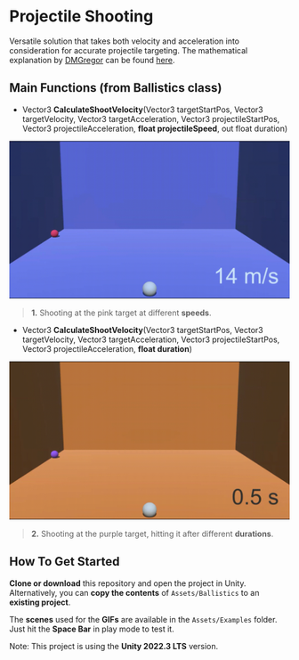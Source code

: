 # Projectile Shooting

Versatile solution that takes both velocity and acceleration into consideration for accurate projectile targeting.
The mathematical explanation by [DMGregor](https://gamedev.stackexchange.com/users/39518/dmgregory) can be found [here](https://gamedev.stackexchange.com/a/149612/173615).

## Main Functions (from Ballistics class)

- Vector3 **CalculateShootVelocity**(Vector3 targetStartPos, Vector3 targetVelocity, Vector3 targetAcceleration,
        Vector3 projectileStartPos, Vector3 projectileAcceleration, **float projectileSpeed**, out float duration)

![](Assets/Examples/GIFs/Speed.gif)

> **1.** Shooting at the pink target at different **speeds**.

- Vector3 **CalculateShootVelocity**(Vector3 targetStartPos, Vector3 targetVelocity, Vector3 targetAcceleration,
        Vector3 projectileStartPos, Vector3 projectileAcceleration, **float duration**)

![](Assets/Examples/GIFs/Duration.gif)

> **2.** Shooting at the purple target, hitting it after different **durations**.



## How To Get Started

**Clone or download** this repository and open the project in Unity. Alternatively, you can **copy the contents** of `Assets/Ballistics` to an **existing project**.

The **scenes** used for the **GIFs** are available in the `Assets/Examples` folder. Just hit the **Space Bar** in play mode to test it.

Note: This project is using the **Unity 2022.3 LTS** version.



